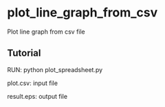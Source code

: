# plot_line_graph_from_csv
Plot line graph from csv file

Tutorial
-----------------------
RUN: python plot_spreadsheet.py

plot.csv: 	input file

result.eps: output file

